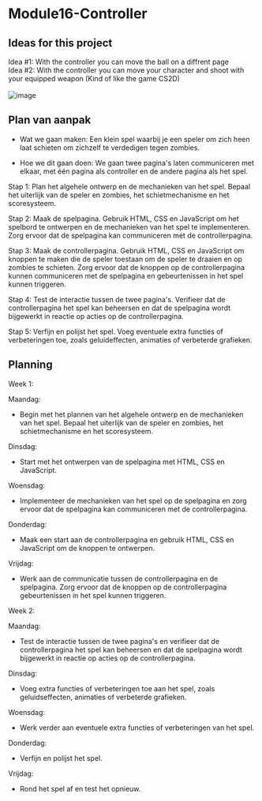 # Module16-Controller

## Ideas for this project
Idea #1: With the controller you can move the ball on a diffrent page <br>
Idea #2: With the controller you can move your character and shoot with your equipped weapon (Kind of like the game CS2D)<br> <br>
![image](https://user-images.githubusercontent.com/90307071/218428874-4d1571ad-f3dc-497a-9c0c-89d2e916c28b.png)

## Plan van aanpak
- Wat we gaan maken:
Een klein spel waarbij je een speler om zich heen laat schieten om zichzelf te verdedigen tegen zombies.

- Hoe we dit gaan doen:
We gaan twee pagina's laten communiceren met elkaar, met één pagina als controller en de andere pagina als het spel.

Stap 1: Plan het algehele ontwerp en de mechanieken van het spel. Bepaal het uiterlijk van de speler en zombies, het schietmechanisme en het scoresysteem.

Stap 2: Maak de spelpagina. Gebruik HTML, CSS en JavaScript om het spelbord te ontwerpen en de mechanieken van het spel te implementeren. Zorg ervoor dat de spelpagina kan communiceren met de controllerpagina.

Stap 3: Maak de controllerpagina. Gebruik HTML, CSS en JavaScript om knoppen te maken die de speler toestaan om de speler te draaien en op zombies te schieten. Zorg ervoor dat de knoppen op de controllerpagina kunnen communiceren met de spelpagina en gebeurtenissen in het spel kunnen triggeren.

Stap 4: Test de interactie tussen de twee pagina's. Verifieer dat de controllerpagina het spel kan beheersen en dat de spelpagina wordt bijgewerkt in reactie op acties op de controllerpagina.

Stap 5: Verfijn en polijst het spel. Voeg eventuele extra functies of verbeteringen toe, zoals geluideffecten, animaties of verbeterde grafieken.

## Planning
Week 1:

Maandag:
- Begin met het plannen van het algehele ontwerp en de mechanieken van het spel. Bepaal het uiterlijk van de speler en zombies, het schietmechanisme en het scoresysteem.

Dinsdag:
- Start met het ontwerpen van de spelpagina met HTML, CSS en JavaScript.

Woensdag:
- Implementeer de mechanieken van het spel op de spelpagina en zorg ervoor dat de spelpagina kan communiceren met de controllerpagina.

Donderdag:
- Maak een start aan de controllerpagina en gebruik HTML, CSS en JavaScript om de knoppen te ontwerpen.

Vrijdag:
- Werk aan de communicatie tussen de controllerpagina en de spelpagina. Zorg ervoor dat de knoppen op de controllerpagina gebeurtenissen in het spel kunnen triggeren.

Week 2:

Maandag:
- Test de interactie tussen de twee pagina's en verifieer dat de controllerpagina het spel kan beheersen en dat de spelpagina wordt bijgewerkt in reactie op acties op de controllerpagina.

Dinsdag:
- Voeg extra functies of verbeteringen toe aan het spel, zoals geluidseffecten, animaties of verbeterde grafieken.

Woensdag:
- Werk verder aan eventuele extra functies of verbeteringen van het spel.

Donderdag:
- Verfijn en polijst het spel.

Vrijdag:
- Rond het spel af en test het opnieuw.
